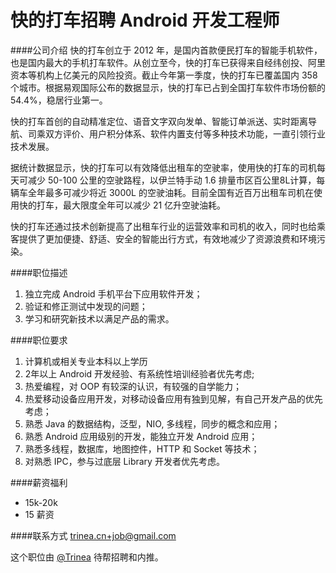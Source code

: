 快的打车招聘 Android 开发工程师
==========

####公司介绍
快的打车创立于 2012 年，是国内首款便民打车的智能手机软件，也是国内最大的手机打车软件。从创立至今，快的打车已获得来自经纬创投、阿里资本等机构上亿美元的风险投资。截止今年第一季度，快的打车已覆盖国内 358 个城市。根据易观国际公布的数据显示，快的打车已占到全国打车软件市场份额的 54.4%，稳居行业第一。  

快的打车首创的自动精准定位、语音文字双向发单、智能订单派送、实时距离导航、司乘双方评价、用户积分体系、软件内置支付等多种技术功能，一直引领行业技术发展。  

据统计数据显示，快的打车可以有效降低出租车的空驶率，使用快的打车的司机每天可减少 50-100 公里的空驶路程，以伊兰特手动 1.6 排量市区百公里8L计算，每辆车全年最多可减少将近 3000L 的空驶油耗。目前全国有近百万出租车司机在使用快的打车，最大限度全年可以减少 21 亿升空驶油耗。  

快的打车还通过技术创新提高了出租车行业的运营效率和司机的收入，同时也给乘客提供了更加便捷、舒适、安全的智能出行方式，有效地减少了资源浪费和环境污染。  

####职位描述
1. 独立完成 Android 手机平台下应用软件开发；  
2. 验证和修正测试中发现的问题；
3. 学习和研究新技术以满足产品的需求。

####职位要求 
1. 计算机或相关专业本科以上学历
2. 2年以上 Android 开发经验、有系统性培训经验者优先考虑;
3. 热爱编程，对 OOP 有较深的认识，有较强的自学能力；
4. 热爱移动设备应用开发，对移动设备应用有独到见解，有自己开发产品的优先考虑；
5. 熟悉 Java 的数据结构，泛型，NIO, 多线程，同步的概念和应用；
6. 熟悉 Android 应用级别的开发，能独立开发 Android 应用；
7. 熟悉多线程，数据库，地图控件，HTTP 和 Socket 等技术；
8. 对熟悉 IPC，参与过底层 Library 开发者优先考虑。

####薪资福利
- 15k-20k 
- 15 薪资 

####联系方式
[trinea.cn+job@gmail.com](mailto:trinea.cn+job@gmail.com)  

这个职位由 [@Trinea](https://github.com/trinea) 待帮招聘和内推。  
